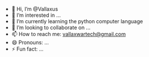 - 👋 Hi, I’m @Vallaxus
- 👀 I’m interested in ...
- 🌱 I’m currently learning the python computer language
- 💞️ I’m looking to collaborate on ...
- 📫 How to reach me: vallaxwartech@gmail.com
- 😄 Pronouns: ...
- ⚡ Fun fact: ...

<!---
Vallaxus/Vallaxus is a ✨ special ✨ repository because its `README.md` (this file) appears on your GitHub profile.
You can click the Preview link to take a look at your changes.
--->
